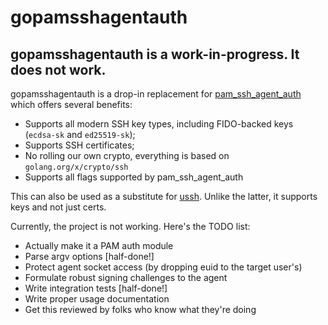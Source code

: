 # gopamsshagentauth

## gopamsshagentauth is a work-in-progress. It does not work.

gopamsshagentauth is a drop-in replacement for [pam\_ssh\_agent\_auth](https://github.com/jbeverly/pam_ssh_agent_auth) which offers several benefits:

* Supports all modern SSH key types, including FIDO-backed keys (`ecdsa-sk` and `ed25519-sk`);
* Supports SSH certificates;
* No rolling our own crypto, everything is based on `golang.org/x/crypto/ssh`
* Supports all flags supported by pam\_ssh\_agent\_auth

This can also be used as a substitute for [ussh](https://github.com/uber/pam-ussh). Unlike the latter, it supports keys and not just certs.

Currently, the project is not working. Here's the TODO list:

* Actually make it a PAM auth module
* Parse argv options [half-done!]
* Protect agent socket access (by dropping euid to the target user's)
* Formulate robust signing challenges to the agent
* Write integration tests [half-done!]
* Write proper usage documentation
* Get this reviewed by folks who know what they're doing
